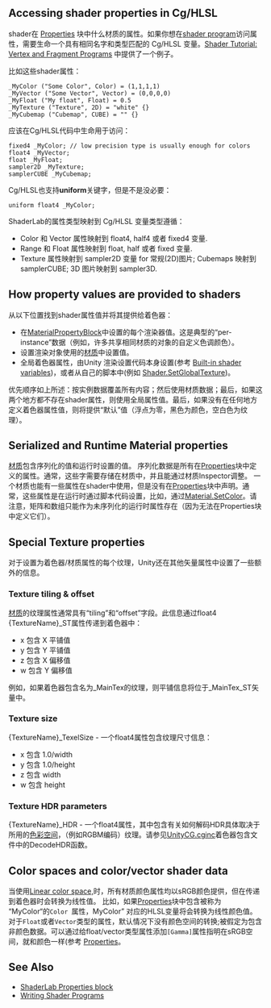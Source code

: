 ## Accessing shader properties in Cg/HLSL
shader在 [Properties](../../ShaderLabSyntax/ShaderLabProperties/README.md) 块中什么材质的属性。如果你想在[shader program](../README.md)访问属性，需要生命一个具有相同名字和类型匹配的 Cg/HLSL 变量。[Shader Tutorial: Vertex and Fragment Programs](https://docs.unity3d.com/Manual/ShaderTut2.html) 中提供了一个例子。

比如这些shader属性：
```
_MyColor ("Some Color", Color) = (1,1,1,1) 
_MyVector ("Some Vector", Vector) = (0,0,0,0) 
_MyFloat ("My float", Float) = 0.5 
_MyTexture ("Texture", 2D) = "white" {} 
_MyCubemap ("Cubemap", CUBE) = "" {} 
```
应该在Cg/HLSL代码中生命用于访问：
```
fixed4 _MyColor; // low precision type is usually enough for colors
float4 _MyVector;
float _MyFloat; 
sampler2D _MyTexture;
samplerCUBE _MyCubemap;
```
Cg/HLSL也支持**uniform**关键字，但是不是没必要：
```
uniform float4 _MyColor;
```
ShaderLab的属性类型映射到 Cg/HLSL 变量类型遵循：
* Color 和 Vector 属性映射到 float4, half4 或者 fixed4 变量.
* Range 和 Float 属性映射到 float, half 或者 fixed 变量.
* Texture 属性映射到 sampler2D 变量 for 常规(2D)图片; Cubemaps 映射到 samplerCUBE; 3D 图片映射到 sampler3D.

## How property values are provided to shaders
从以下位置找到shader属性值并将其提供给着色器：
* 在[MaterialPropertyBlock](https://docs.unity3d.com/ScriptReference/MaterialPropertyBlock.html)中设置的每个渲染器值。这是典型的“per-instance”数据（例如，许多共享相同材质的对象的自定义色调颜色）。
* 设置渲染对象使用的[材质](https://docs.unity3d.com/Manual/class-Material.html)中设置值。
* 全局着色器属性，由Unity 渲染设置代码本身设置(参考 [Built-in shader variables](Built-inShaderVariables/README.md))，或者从自己的脚本中(例如 [Shader.SetGlobalTexture](https://docs.unity3d.com/ScriptReference/Shader.SetGlobalTexture.html))。


优先顺序如上所述：按实例数据覆盖所有内容；然后使用材质数据；最后，如果这两个地方都不存在shader属性，则使用全局属性值。最后，如果没有在任何地方定义着色器属性值，则将提供“默认”值（浮点为零，黑色为颜色，空白色为纹理）。

## Serialized and Runtime Material properties
[材质](https://docs.unity3d.com/Manual/class-Material.html)包含序列化的值和运行时设置的值。
序列化数据是所有在[Properties](../../ShaderLabSyntax/ShaderLabProperties/README.md)块中定义的属性。通常，这些字需要存储在材质中，并且能通过材质Inspector调整。
一个材质也能有一些属性在shader中使用，但是没有在[Properties](../../ShaderLabSyntax/ShaderLabProperties/README.md)块中声明。通常，这些属性是在运行时通过脚本代码设置，比如，通过[Material.SetColor](https://docs.unity3d.com/ScriptReference/Material.SetColor.html)。请注意，矩阵和数组只能作为未序列化的运行时属性存在（因为无法在Properties块中定义它们）。

## Special Texture properties
对于设置为着色器/材质属性的每个纹理，Unity还在其他矢量属性中设置了一些额外的信息。

### Texture tiling & offset
[材质](https://docs.unity3d.com/Manual/class-Material.html)的纹理属性通常具有“tiling”和“offset”字段。此信息通过float4 {TextureName}_ST属性传递到着色器中：
* x 包含 X 平铺值
* y 包含 Y 平铺值
* z 包含 X 偏移值
* w 包含 Y 偏移值

例如，如果着色器包含名为_MainTex的纹理，则平铺信息将位于_MainTex_ST矢量中。

### Texture size
{TextureName}_TexelSize - 一个float4属性包含纹理尺寸信息：
* x 包含 1.0/width
* y 包含 1.0/height
* z 包含 width
* w 包含 height

### Texture HDR parameters
{TextureName}_HDR - 一个float4属性，其中包含有关如何解码HDR具体取决于所用的[色彩空间](https://docs.unity3d.com/Manual/LinearLighting.html)，（例如RGBM编码）纹理。请参见[UnityCG.cginc](../Built-inShaderIncludeFiles/README.md)着色器包含文件中的DecodeHDR函数。

## Color spaces and color/vector shader data
当使用[Linear color space,](https://docs.unity3d.com/Manual/LinearLighting.html)时，所有材质颜色属性均以sRGB颜色提供，但在传递到着色器时会转换为线性值。
比如，如果[Properties](../../ShaderLabSyntax/ShaderLabProperties/README.md)块中包含被称为 “MyColor“的`Color `属性，MyColor” 对应的HLSL变量将会转换为线性颜色值。
对于`Float`或者`Vector`类型的属性，默认情况下没有颜色空间的转换;被假定为包含非颜色数据。可以通过给float/vector类型属性添加`[Gamma]`属性指明在sRGB空间，就和颜色一样(参考 [Properties](../../ShaderLabSyntax/ShaderLabProperties/README.md)。

## See Also
* [ShaderLab Properties block](../../ShaderLabSyntax/ShaderLabProperties/README.md)
* [Writing Shader Programs](../README.md)
